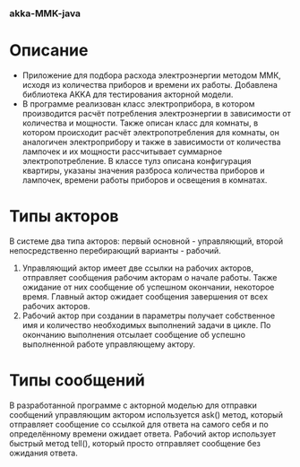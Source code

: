 ### akka-MMK-java
# Описание
- Приложение для подбора расхода электроэнергии методом ММК, исходя из количества приборов и времени их работы. Добавлена библиотека AKKA для тестирования акторной модели.
- В программе реализован класс электроприбора, в котором производится расчёт потребления электроэнергии в зависимости от количества и мощности. Также описан класс для комнаты, в котором происходит расчёт электропотребления для комнаты, он аналогичен электроприбору и также в зависимости от количества лампочек и их мощности рассчитывает суммарное электропотребление. В классе тулз описана конфигурация квартиры, указаны значения разброса количества приборов и лампочек, времени работы приборов и освещения в комнатах.
# Типы акторов
В системе два типа акторов: первый основной - управляющий, второй непосредственно перебирающий варианты - рабочий.
1. Управляющий актор имеет две ссылки на рабочих акторов, отправляет сообщения рабочим акторам о начале работы. Также ожидание от них сообщение об успешном окончании, некоторое время. Главный актор ожидает сообщения завершения от всех рабочих акторов.
2. Рабочий актор при создании в параметры получает собственное имя и количество необходимых выполнений задачи в цикле. По окончанию выполнения отсылает сообщение об успешно выполненной работе управляющему актору.
# Типы сообщений
В разработанной программе с акторной моделью для отправки сообщений управляющим актором  используется ask() метод, который отправляет сообщение со ссылкой для ответа на самого себя и по определённому времени ожидает ответа. Рабочий актор использует быстрый метод tell(), который просто отправляет сообщение без ожидания ответа.



